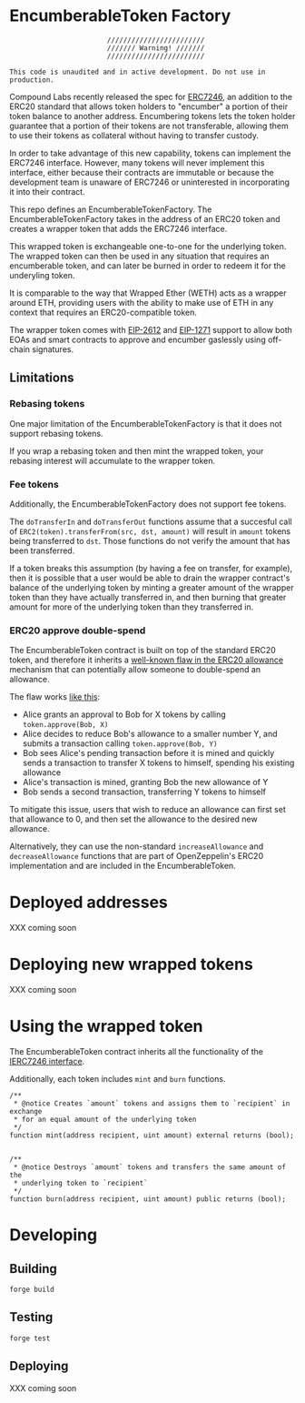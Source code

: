 # EncumberableToken Factory

```
                        ////////////////////////
                        /////// Warning! ///////
                        ////////////////////////

This code is unaudited and in active development. Do not use in production.
```

Compound Labs recently released the spec for
[ERC7246](https://github.com/ethereum/EIPs/pull/7246), an addition to the ERC20
standard that allows token holders to "encumber" a portion of their token
balance to another address. Encumbering tokens lets the token holder guarantee
that a portion of their tokens are not transferable, allowing them to use their
tokens as collateral without having to transfer custody.

In order to take advantage of this new capability, tokens can implement the
ERC7246 interface. However, many tokens will never implement this interface,
either because their contracts are immutable or because the development team is
unaware of ERC7246 or uninterested in incorporating it into their contract.

This repo defines an EncumberableTokenFactory. The EncumberableTokenFactory
takes in the address of an ERC20 token and creates a wrapper token that
adds the ERC7246 interface.

This wrapped token is exchangeable one-to-one for the underlying token. The
wrapped token can then be used in any situation that requires an encumberable
token, and can later be burned in order to redeem it for the underyling token.

It is comparable to the way that Wrapped Ether (WETH) acts as a wrapper around
ETH, providing users with the ability to make use of ETH in any context that
requires an ERC20-compatible token.

The wrapper token comes with [EIP-2612](https://eips.ethereum.org/EIPS/eip-2612)
and [EIP-1271](https://eips.ethereum.org/EIPS/eip-1271) support to allow both EOAs
and smart contracts to approve and encumber gaslessly using off-chain signatures.

## Limitations

### Rebasing tokens

One major limitation of the EncumberableTokenFactory is that it does not support
rebasing tokens.

If you wrap a rebasing token and then mint the wrapped token, your rebasing
interest will accumulate to the wrapper token.

### Fee tokens

Additionally, the EncumberableTokenFactory does not support fee tokens.

The `doTransferIn` and `doTransferOut` functions assume that a succesful call of
`ERC2(token).transferFrom(src, dst, amount)` will result in `amount` tokens
being transferred to `dst`. Those functions do not verify the amount that has
been transferred.

If a token breaks this assumption (by having a fee on transfer, for example),
then it is possible that a user would be able to drain the wrapper contract's
balance of the underlying token by minting a greater amount of the wrapper token
than they have actually transferred in, and then burning that greater amount for
more of the underlying token than they transferred in.

### ERC20 approve double-spend

The EncumberableToken contract is built on top of the standard ERC20 token, and
therefore it inherits a [well-known flaw in the ERC20
allowance](https://github.com/ethereum/EIPs/issues/20#issuecomment-263524729)
mechanism that can potentially allow someone to double-spend an allowance.

The flaw works [like this](https://docs.google.com/document/d/1YLPtQxZu1UAvO9cZ1O2RPXBbT0mooh4DYKjA_jp-RLM/edit):

- Alice grants an approval to Bob for X tokens by calling `token.approve(Bob, X)`
- Alice decides to reduce Bob's allowance to a smaller number Y, and submits a
transaction calling `token.approve(Bob, Y)`
- Bob sees Alice's pending transaction before it is mined and quickly sends a
transaction to transfer X tokens to himself, spending his existing allowance
- Alice's transaction is mined, granting Bob the new allowance of Y
- Bob sends a second transaction, transferring Y tokens to himself

To mitigate this issue, users that wish to reduce an allowance can first set
that allowance to 0, and then set the allowance to the desired new allowance.

Alternatively, they can use the non-standard `increaseAllowance` and
`decreaseAllowance` functions that are part of OpenZeppelin's ERC20
implementation and are included in the EncumberableToken.

# Deployed addresses

XXX coming soon

# Deploying new wrapped tokens

XXX coming soon

# Using the wrapped token

The EncumberableToken contract inherits all the functionality of the [IERC7246
interface](./src/interfaces/IERC7246.sol).

Additionally, each token includes `mint` and `burn` functions.

```
/**
 * @notice Creates `amount` tokens and assigns them to `recipient` in exchange
 * for an equal amount of the underlying token
 */
function mint(address recipient, uint amount) external returns (bool);


/**
 * @notice Destroys `amount` tokens and transfers the same amount of the
 * underlying token to `recipient`
 */
function burn(address recipient, uint amount) public returns (bool);
```

# Developing

## Building

``` forge build ```

## Testing

``` forge test ```

## Deploying

XXX coming soon